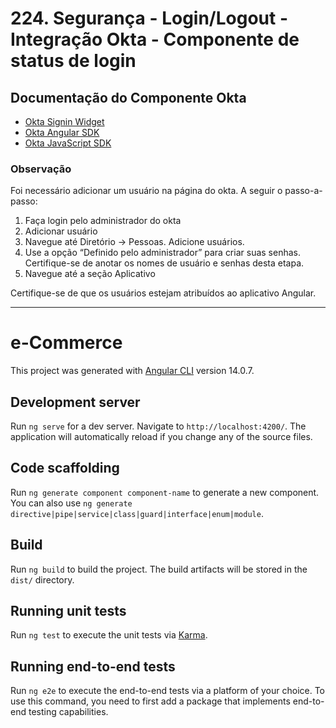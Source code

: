 # 224. Segurança - Login/Logout - Integração Okta - Componente de status de login

## Documentação do Componente Okta

<ul>
  <li>
    <a href="https://github.com/okta/okta-signin-widget">Okta Signin Widget</a>
  </li>
  <li>
    <a href="https://github.com/okta/okta-angular">Okta Angular SDK</a>
  </li>
  <li>
    <a href="https://github.com/okta/okta-auth-js">Okta JavaScript SDK</a>
  </li>
</ul>

### Observação

Foi necessário adicionar um usuário na página do okta. A seguir o passo-a-passo:

1. Faça login pelo administrador do okta
2. Adicionar usuário 
3. Navegue até Diretório -> Pessoas. Adicione usuários.
4. Use a opção “Definido pelo administrador” para criar suas senhas. Certifique-se de anotar os nomes de usuário e senhas desta etapa.
5. Navegue até a seção Aplicativo

Certifique-se de que os usuários estejam atribuídos ao aplicativo Angular.



<hr>

# e-Commerce

This project was generated with [Angular CLI](https://github.com/angular/angular-cli) version 14.0.7.

## Development server

Run `ng serve` for a dev server. Navigate to `http://localhost:4200/`. The application will automatically reload if you change any of the source files.

## Code scaffolding

Run `ng generate component component-name` to generate a new component. You can also use `ng generate directive|pipe|service|class|guard|interface|enum|module`.

## Build

Run `ng build` to build the project. The build artifacts will be stored in the `dist/` directory.

## Running unit tests

Run `ng test` to execute the unit tests via [Karma](https://karma-runner.github.io).

## Running end-to-end tests

Run `ng e2e` to execute the end-to-end tests via a platform of your choice. To use this command, you need to first add a package that implements end-to-end testing capabilities.


